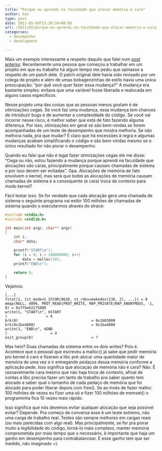 ```yaml
---
title: “Porque eu aprendi na faculdade que alocar memória é caro”
author: kov
type: post
date: 2011-05-09T23:39:34+00:00
url: /2011/05/porque-eu-aprendi-na-faculdade-que-alocar-memoria-e-caro/
categories:
  - desempenho
  - development

---
```

Mais um exemplo interessante a respeito daquilo que falei num [post anterior][1]. Recentemente uma pessoa que começou a trabalhar em um projeto em que eu trabalho há algum tempo me pediu que opinasse a respeito de um patch dele. O patch original dele havia sido revisado por um colega de projeto e além de umas bobagenzinhas de estilo havia uma única preocupação: &#8220;por quê você quer fazer essa mudança?&#8221; A mudança era bastante simples: evitava que uma variável fosse liberada e realocada em alguns casos específicos.

Nesse projeto uma das coisas que as pessoas menos gostam é de otimizações cegas. Se você faz uma mudança, essa mudança tem chances de introduzir bugs e de aumentar a complexidade do código. Se você vai incorrer nesse risco, é melhor saber que está de fato fazendo alguma diferença. Por isso, otimizações em geral só são bem-vindas se forem acompanhadas de um teste de desempenho que mostra melhoria. Se não melhora nada, pra que mudar? É claro que há excessões à regra e algumas mudanças acabam simplificando o código e são bem-vindas mesmo se o único resultado for não piorar o desempenho.

Quando eu falei que não é legal fazer otimizações cegas ele me disse: &#8220;Cega ou não, estou fazendo a mudança porque aprendi na faculdade que alocações são caras, principalmente porque causam chamadas de sistema e por isso devem ser evitadas&#8221;. Opa. Alocações de memória de fato envolvem o kernel, mas será que _todas_ as alocações de memória causam chamadas de sistema e a consequente (e cara) troca de contexto para modo kernel?

Fácil testar isso. Se for verdade que cada alocação gera uma chamada de sistema o seguinte programa vai exibir 100 milhões de chamadas de sistema quando o executarmos através do strace:

```C
#include <stdio.h>
#include <stdlib.h>

int main(int argc, char** argv)
{
    int i;
    char* data;

    printf("START\n");
    for (i = 0; i < 100000000; i++)
        data = malloc(10);
    printf("END\n");

    return 0;
}
```

Vejamos:

```
[...]
fstat(1, {st_mode=S_IFCHR|0620, st_rdev=makedev(136, 2), ...}) = 0
mmap(NULL, 4096, PROT_READ|PROT_WRITE, MAP_PRIVATE|MAP_ANONYMOUS, -1, 0) = 0x7fbe62175000
write(1, "START\n", 6START
)                  = 6
brk(0)                                  = 0x1b83000
brk(0x1ba4000)                          = 0x1ba4000
write(1, "END\n", 4END
)                    = 4
exit_group(0)                           = ?
```

Mas hein? Duas chamadas de sistema entre os dois writes? Pois é. Acontece que o pessoal que escreveu a malloc() já sabe que pedir memória pro kernel é caro e fizeram a libc pré-alocar uma quantidade maior de memória de uma vez e ir entregando pedaços dessa memória conforme a aplicação pede. Isso significa que alocação de memória não é cara? Não. É razoavelmente cara mesmo que não haja troca de contexto, afinal de contas a libc precisa fazer um tanto de trabalho pra saber quanto tem alocado e saber qual o tamanho de cada pedaço de memória que foi alocado para poder liberar depois com free(). Se ao invés de fazer malloc 100 milhões de vezes eu fizer uma só e fizer 100 milhões de memset() o programinha fica 10 vezes mais rápido.

Isso significa que nós devemos evitar qualquer alocação que seja possível evitar? Depende. Pra começo de conversa esse é um teste extremo, não uma carga de trabalho real. Testes são sempre melhores em cargas reais (ou mais parecidas com algo real). Mas principalmente, se for pra piorar muito a legibilidade do código, torná-lo mais complexo, manter memória comprometida por mais tempo que o necessário, é importante que haja um ganho em desempenho para contrabalancear. E esse ganho tem que ser medido, não imaginado =).

 [1]: http://blog.kov.eti.br/?p=163
